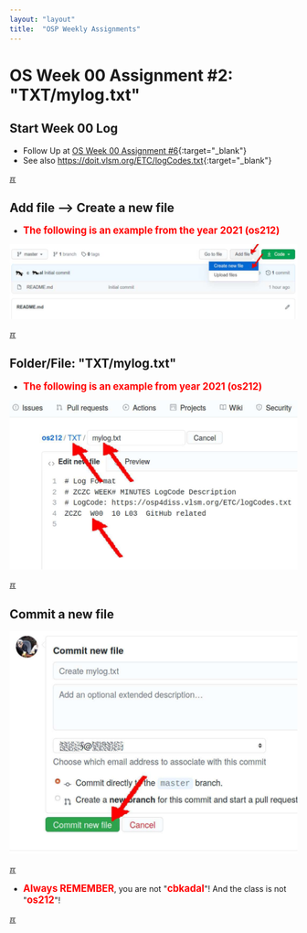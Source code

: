 ```yaml
---
layout: "layout"
title:  "OSP Weekly Assignments"
---
```


# OS Week 00 Assignment #2: "TXT/mylog.txt"

## Start Week 00 Log

* Follow Up at [OS Week 00 Assignment #6](W00-06.html){:target="_blank"}
* See also <https://doit.vlsm.org/ETC/logCodes.txt>{:target="_blank"}

[&#x213C;](#endofpage)<br id="idx01">
## Add file --> Create a new file

* <span style="color:red; font-weight:bold; font-size:larger;">The 
  following is an example from the year 2021 (os212)</span>

<img src="assets/images/os-github-new.jpg"  width="960">

[&#x213C;](#)<br id="idx02">
## Folder/File: "TXT/mylog.txt"

* <span style="color:red; font-weight:bold; font-size:larger;">The 
  following is an example from year 2021 (os212)</span>

<img src="assets/images/os-github-file.jpg"  width="960">

[&#x213C;](#)<br id="idx03">
## Commit a new file

<img src="assets/images/os-github-commit.jpg"  width="960">

[&#x213C;](#)<br id="idx03">

* <span style="color:red; font-weight:bold; font-size:larger;">Always REMEMBER</span>,
  you are not "<span style="color:red; font-weight:bold; font-size:larger;">cbkadal</span>"!
  And the class is not "<span style="color:red; font-weight:bold; font-size:larger;">os212</span>"!


[&#x213C;](#)<br id="endofpage"><br>
